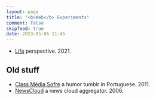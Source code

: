 ```yaml
---
layout: page
title: "<b>Web</b> Experiments"
comment: false
skipfeed: true
date: 2023-05-06 11:45
---
```


<div id="other">

- [Life](/exp/life) perspective. 2021.


## Old stuff

- [Class Média Sofre](https://classemediasofre.tumblr.com/) a humor tumblr in Portuguese. 2011.
- [NewsCloud](https://fserb.com/newscloud/) a news cloud aggregator. 2006.

</div>
